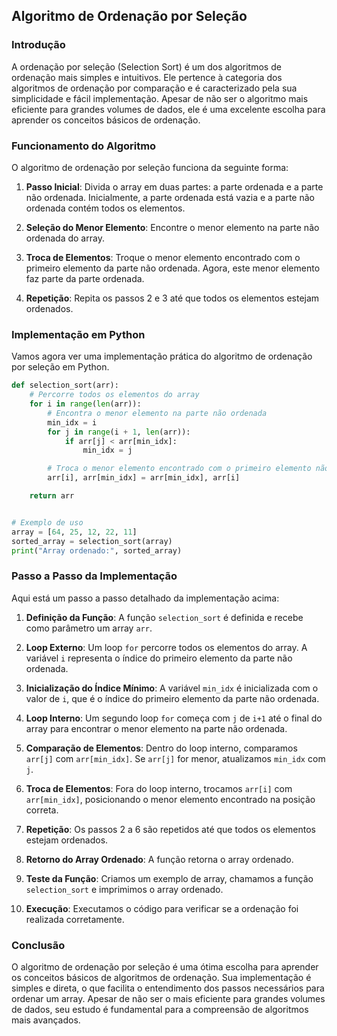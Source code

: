 ## Algoritmo de Ordenação por Seleção

### Introdução

A ordenação por seleção (Selection Sort) é um dos algoritmos de ordenação mais simples e intuitivos. Ele pertence à
categoria dos algoritmos de ordenação por comparação e é caracterizado pela sua simplicidade e fácil implementação.
Apesar de não ser o algoritmo mais eficiente para grandes volumes de dados, ele é uma excelente escolha para aprender os
conceitos básicos de ordenação.

### Funcionamento do Algoritmo

O algoritmo de ordenação por seleção funciona da seguinte forma:

1. **Passo Inicial**: Divida o array em duas partes: a parte ordenada e a parte não ordenada. Inicialmente, a parte
   ordenada está vazia e a parte não ordenada contém todos os elementos.

2. **Seleção do Menor Elemento**: Encontre o menor elemento na parte não ordenada do array.

3. **Troca de Elementos**: Troque o menor elemento encontrado com o primeiro elemento da parte não ordenada. Agora, este
   menor elemento faz parte da parte ordenada.

4. **Repetição**: Repita os passos 2 e 3 até que todos os elementos estejam ordenados.

### Implementação em Python

Vamos agora ver uma implementação prática do algoritmo de ordenação por seleção em Python.

```python
def selection_sort(arr):
    # Percorre todos os elementos do array
    for i in range(len(arr)):
        # Encontra o menor elemento na parte não ordenada
        min_idx = i
        for j in range(i + 1, len(arr)):
            if arr[j] < arr[min_idx]:
                min_idx = j

        # Troca o menor elemento encontrado com o primeiro elemento não ordenado
        arr[i], arr[min_idx] = arr[min_idx], arr[i]

    return arr


# Exemplo de uso
array = [64, 25, 12, 22, 11]
sorted_array = selection_sort(array)
print("Array ordenado:", sorted_array)
```

### Passo a Passo da Implementação

Aqui está um passo a passo detalhado da implementação acima:

1. **Definição da Função**: A função `selection_sort` é definida e recebe como parâmetro um array `arr`.

2. **Loop Externo**: Um loop `for` percorre todos os elementos do array. A variável `i` representa o índice do primeiro
   elemento da parte não ordenada.

3. **Inicialização do Índice Mínimo**: A variável `min_idx` é inicializada com o valor de `i`, que é o índice do
   primeiro elemento da parte não ordenada.

4. **Loop Interno**: Um segundo loop `for` começa com `j` de `i+1` até o final do array para encontrar o menor elemento
   na parte não ordenada.

5. **Comparação de Elementos**: Dentro do loop interno, comparamos `arr[j]` com `arr[min_idx]`. Se `arr[j]` for menor,
   atualizamos `min_idx` com `j`.

6. **Troca de Elementos**: Fora do loop interno, trocamos `arr[i]` com `arr[min_idx]`, posicionando o menor elemento
   encontrado na posição correta.

7. **Repetição**: Os passos 2 a 6 são repetidos até que todos os elementos estejam ordenados.

8. **Retorno do Array Ordenado**: A função retorna o array ordenado.

9. **Teste da Função**: Criamos um exemplo de array, chamamos a função `selection_sort` e imprimimos o array ordenado.

10. **Execução**: Executamos o código para verificar se a ordenação foi realizada corretamente.

### Conclusão

O algoritmo de ordenação por seleção é uma ótima escolha para aprender os conceitos básicos de algoritmos de ordenação.
Sua implementação é simples e direta, o que facilita o entendimento dos passos necessários para ordenar um array. Apesar
de não ser o mais eficiente para grandes volumes de dados, seu estudo é fundamental para a compreensão de algoritmos
mais avançados.